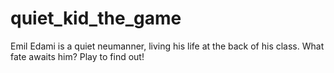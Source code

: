 # quiet_kid_the_game
Emil Edami is a quiet neumanner, living his life at the back of his class. What fate awaits him? Play to find out!
